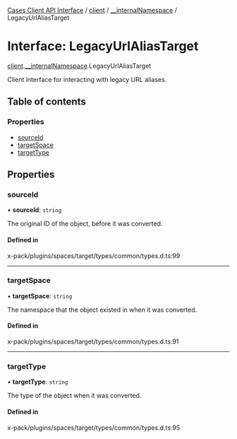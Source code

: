 [Cases Client API Interface](../README.md) / [client](../modules/client.md) / [\_\_internalNamespace](../modules/client.__internalNamespace.md) / LegacyUrlAliasTarget

# Interface: LegacyUrlAliasTarget

[client](../modules/client.md).[__internalNamespace](../modules/client.__internalNamespace.md).LegacyUrlAliasTarget

Client interface for interacting with legacy URL aliases.

## Table of contents

### Properties

- [sourceId](client.__internalNamespace.LegacyUrlAliasTarget.md#sourceid)
- [targetSpace](client.__internalNamespace.LegacyUrlAliasTarget.md#targetspace)
- [targetType](client.__internalNamespace.LegacyUrlAliasTarget.md#targettype)

## Properties

### sourceId

• **sourceId**: `string`

The original ID of the object, before it was converted.

#### Defined in

x-pack/plugins/spaces/target/types/common/types.d.ts:99

___

### targetSpace

• **targetSpace**: `string`

The namespace that the object existed in when it was converted.

#### Defined in

x-pack/plugins/spaces/target/types/common/types.d.ts:91

___

### targetType

• **targetType**: `string`

The type of the object when it was converted.

#### Defined in

x-pack/plugins/spaces/target/types/common/types.d.ts:95
